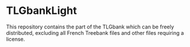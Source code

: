# TLGbankLight
This repository contains the part of the TLGbank which can be freely distributed, excluding all French Treebank files and other files requiring a license.
